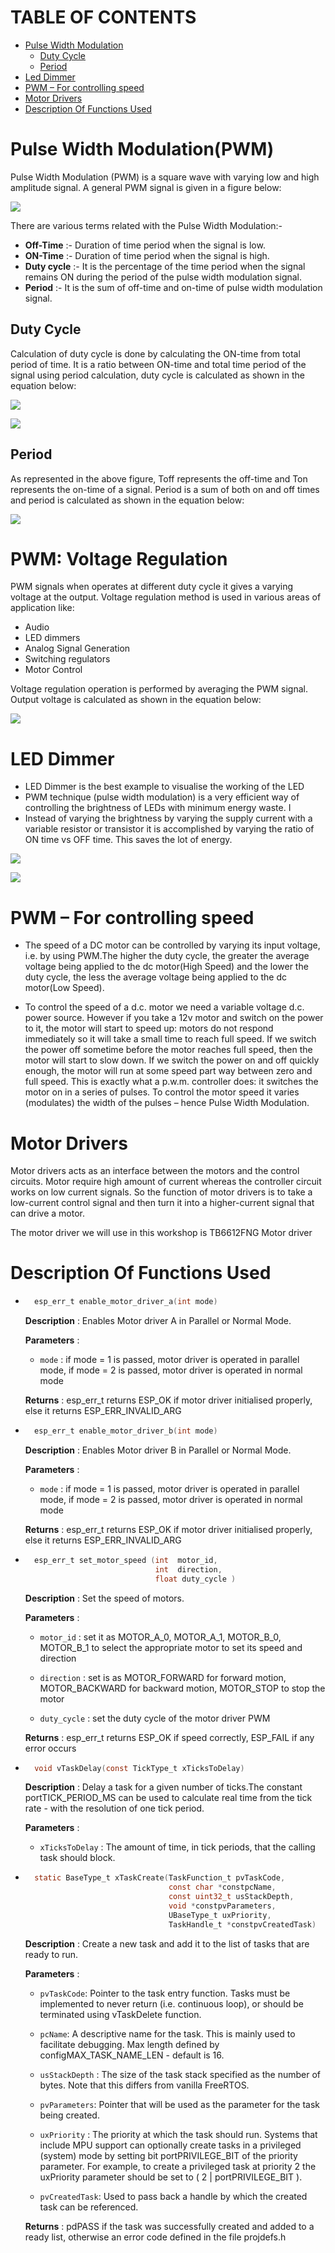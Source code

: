 # TABLE OF CONTENTS
* [Pulse Width Modulation](#about-pwm)
  * [Duty Cycle](#duty-cycle)
  * [Period](#period)
* [Led Dimmer](#led-dimmer)
* [PWM – For controlling speed](*pwm-for-controlling-speed)
* [Motor Drivers](#motor-drivers)
* [Description Of Functions Used](#description-of-functions-used)


# Pulse Width Modulation(PWM)

Pulse Width Modulation (PWM) is a square wave with varying low and high amplitude signal. A general PWM signal is given in a figure below:

![](https://www.javatpoint.com/embeddedsystem/images/pwm-avr-microcontroller1.png)


There are various terms related with the Pulse Width Modulation:- 
* **Off-Time** :- Duration of time period when the signal is low.
* **ON-Time**  :- Duration of time period when the signal is high.
* **Duty cycle** :- It is the percentage of the time period when the signal remains ON during the period of the pulse width modulation signal.
* **Period** :- It is the sum of off-time and on-time of pulse width modulation signal.

## Duty Cycle

Calculation of duty cycle is done by calculating the ON-time from total period of time. It is a ratio between ON-time and total time period of the signal using period calculation, duty cycle is calculated as shown in the equation below:

![](https://www.javatpoint.com/embeddedsystem/images/pwm-avr-microcontroller2.png)

![](https://www.embedded.com/wp-content/uploads/media-1074615-0109bcfig1.gif)

## Period 
As represented in the above figure, Toff represents the off-time and Ton represents the on-time of a signal. Period is a sum of both on and off times and period is calculated as shown in the equation below:

![](https://www.javatpoint.com/embeddedsystem/images/pwm-avr-microcontroller3.png)


# PWM: Voltage Regulation
PWM signals when operates at different duty cycle it gives a varying voltage at the output. Voltage regulation method is used in various areas of application like:

* Audio
* LED dimmers
* Analog Signal Generation
* Switching regulators
* Motor Control

Voltage regulation operation is performed by averaging the PWM signal. Output voltage is calculated as shown in the equation below:

![](https://www.javatpoint.com/embeddedsystem/images/pwm-avr-microcontroller4.png)

# LED Dimmer

* LED Dimmer is the best example to visualise the working of the LED 
* PWM technique (pulse width modulation) is a very efficient way of controlling the brightness of LEDs with minimum energy waste. I
* Instead of varying the brightness by varying the supply current with a variable resistor or transistor it is accomplished by varying the ratio of ON time vs OFF time. This saves the lot of energy.

![](https://exploreembedded.com/wiki/images/5/54/0_LPC1768_PWM.gif)

![](https://makeabilitylab.github.io/physcomp/esp32/assets/movies/Huzzah32_GPIOFadeTestAllPinsSimultaneously-Optimized3.gif)

# PWM – For controlling speed

* The speed of a DC motor can be controlled by varying its input voltage, i.e. by using PWM.The higher the duty cycle, the greater the average voltage being applied to the dc motor(High Speed) and the lower the duty cycle, the less the average voltage being applied to the dc motor(Low Speed).

* To control the speed of a d.c. motor we need a variable voltage d.c. power source. However if you take a 12v motor and switch on the power to it, the motor will start to speed up: motors do not respond immediately so it will take a small time to reach full speed. If we switch the power off sometime before the motor reaches full speed, then the motor will start to slow down. If we switch the power on and off quickly enough, the motor will run at some speed part way between zero and full speed. This is exactly what a p.w.m. controller does: it switches the motor on in a series of pulses. To control the motor speed it varies (modulates) the width of the pulses – hence Pulse Width Modulation.

# Motor Drivers

Motor drivers acts as an interface between the motors and the control circuits. Motor require high amount of current whereas the controller circuit works on low current signals. So the function of motor drivers is to take a low-current control signal and then turn it into a higher-current signal that can drive a motor.

The motor driver we will use in this workshop is TB6612FNG Motor driver


# Description Of Functions Used

* ```c
    esp_err_t enable_motor_driver_a(int mode)	
    ```
    **Description** : Enables Motor driver A in Parallel or Normal Mode.

    **Parameters** :
    * `mode` : if mode = 1 is passed, motor driver is operated in parallel mode, if mode = 2 is passed, motor driver is operated in normal mode

    **Returns** : esp_err_t returns ESP_OK if motor driver initialised properly, else it returns ESP_ERR_INVALID_ARG

* ```c
    esp_err_t enable_motor_driver_b(int mode)	
    ```
    **Description** : Enables Motor driver B in Parallel or Normal Mode.

    **Parameters** :
    * `mode` : if mode = 1 is passed, motor driver is operated in parallel mode, if mode = 2 is passed, motor driver is operated in normal mode

    **Returns** : esp_err_t returns ESP_OK if motor driver initialised properly, else it returns ESP_ERR_INVALID_ARG


* ```c
    esp_err_t set_motor_speed (int 	motor_id,
                               int 	direction,
                               float duty_cycle )
    ```
    **Description** : Set the speed of motors.

    **Parameters** :
    * `motor_id` : set it as MOTOR_A_0, MOTOR_A_1, MOTOR_B_0, MOTOR_B_1 to select the appropriate motor to set its speed and direction

    *  `direction` : set is as MOTOR_FORWARD for forward motion, MOTOR_BACKWARD for backward motion, MOTOR_STOP to stop the motor

    * `duty_cycle` : set the duty cycle of the motor driver PWM

    **Returns** : esp_err_t returns ESP_OK if speed correctly, ESP_FAIL if any error occurs

* ```c 
    void vTaskDelay(const TickType_t xTicksToDelay)
  ```

  **Description** : Delay a task for a given number of ticks.The constant portTICK_PERIOD_MS can be used to calculate real time from the tick rate - with the resolution of one tick period.

  **Parameters** : 
  * `xTicksToDelay` : The amount of time, in tick periods, that the calling task should block.

* ```c 
    static BaseType_t xTaskCreate(TaskFunction_t pvTaskCode, 
                                  const char *constpcName, 
                                  const uint32_t usStackDepth, 
                                  void *constpvParameters, 
                                  UBaseType_t uxPriority, 
                                  TaskHandle_t *constpvCreatedTask)
  ```

  **Description** : Create a new task and add it to the list of tasks that are ready to run.

  **Parameters** : 
  * `pvTaskCode`: Pointer to the task entry function. Tasks must be implemented to never return (i.e. continuous loop), or should be terminated using vTaskDelete function.

  * `pcName`: A descriptive name for the task. This is mainly used to facilitate debugging. Max length defined by configMAX_TASK_NAME_LEN - default is 16.

  * `usStackDepth` : The size of the task stack specified as the number of bytes. Note that this differs from vanilla FreeRTOS.

  * `pvParameters`: Pointer that will be used as the parameter for the task being created.

  * `uxPriority` : The priority at which the task should run. Systems that include MPU support can optionally create tasks in a privileged (system) mode by setting bit portPRIVILEGE_BIT of the priority parameter. For example, to create a privileged task at priority 2 the uxPriority parameter should be set to ( 2 | portPRIVILEGE_BIT ).

  * `pvCreatedTask`: Used to pass back a handle by which the created task can be referenced.

  **Returns** : pdPASS if the task was successfully created and added to a ready list, otherwise an error code defined in the file projdefs.h










